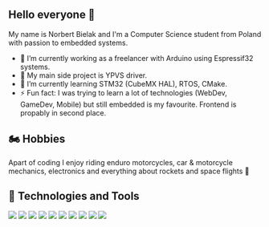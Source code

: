## Hello everyone 👋
My name is Norbert Bielak and I'm a Computer Science student from Poland with passion to embedded systems.

* 🔭 I’m currently working as a freelancer with Arduino using Espressif32 systems. 
* 🚧 My main side project is YPVS driver.
* 🌱 I’m currently learning STM32 (CubeMX HAL), RTOS, CMake.
* ⚡ Fun fact: I was trying to learn a lot of technologies (WebDev, GameDev, Mobile) but still embedded is my favourite. Frontend is propably in second place.

## 🏍️ Hobbies
Apart of coding I enjoy riding enduro motorcycles, car & motorcycle mechanics, electronics and everything about rockets and space flights 🚀

## 🔧 Technologies and Tools

![](https://img.shields.io/badge/OS-Windows-informational?style=flat&logo=Windows&logoColor=white&color=blue)
![](https://img.shields.io/badge/OS-Linux-informational?style=flat&logo=Linux&logoColor=white&color=blue)
![](https://img.shields.io/badge/Editor-VSCode-informational?style=flat&logo=visual-studio-code&logoColor=white&color=blue)
![](https://img.shields.io/badge/Lang-C++-informational?style=flat&logo=c%2B%2B&logoColor=white&color=blue)
![](https://img.shields.io/badge/Lang-C-informational?style=flat&logo=C&logoColor=white&color=blue)
![](https://img.shields.io/badge/Lang-JavaScript-informational?style=flat&logo=JavaScript&logoColor=white&color=blue)
![](https://img.shields.io/badge/Lang-Python-informational?style=flat&logo=Python&logoColor=white&color=blue)
![](https://img.shields.io/badge/Tools-CMake-informational?style=flat&logo=CMake&logoColor=white&color=blue)
![](https://img.shields.io/badge/uC-STM32-informational?style=flat&logo=STMicroelectronics&logoColor=white&color=blue)
![](https://img.shields.io/badge/uC-ESP32/8266-informational?style=flat&logo=Espressif&logoColor=white&color=blue)




<!--
**detmot5/detmot5** is a ✨ _special_ ✨ repository because its `README.md` (this file) appears on your GitHub profile.

Here are some ideas to get you started:

- 🔭 I’m currently working on ...
- 🌱 I’m currently learning ...
- 👯 I’m looking to collaborate on ...
- 🤔 I’m looking for help with ...
- 💬 Ask me about ...
- 📫 How to reach me: ...
- 😄 Pronouns: ...
- ⚡ Fun fact: ...
-->
